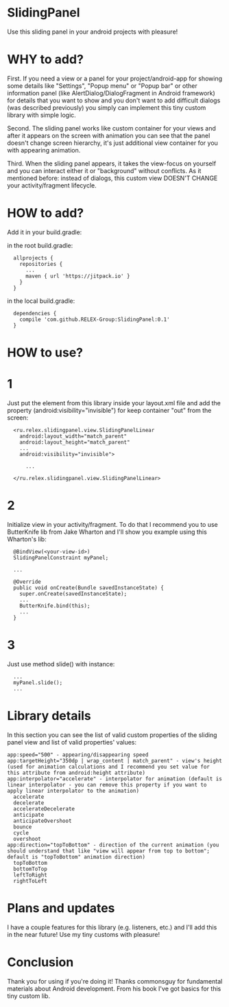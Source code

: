 # SlidingPanel
Use this sliding panel in your android projects with pleasure!

# WHY to add?
First. If you need a view or a panel for your project/android-app for showing some details like "Settings", "Popup menu" or "Popup bar" or other information panel (like AlertDialog/DialogFragment in Android framework) for details that you want to show and you don't want to add difficult dialogs (was described previously) you simply can implement this tiny custom library with simple logic.

Second. The sliding panel works like custom container for your views and after it appears on the screen with animation you can see that the panel doesn't change screen hierarchy, it's just additional view container for you with appearing animation.

Third. When the sliding panel appears, it takes the view-focus on yourself and you can interact either it or "background" without conflicts. As it mentioned before: instead of dialogs, this custom view DOESN'T CHANGE your activity/fragment lifecycle.

# HOW to add?
Add it in your build.gradle:

  in the root build.gradle:

      allprojects {
        repositories {
          ...
          maven { url 'https://jitpack.io' }
        }
      }
  
  in the local build.gradle:
  
      dependencies {
        compile 'com.github.RELEX-Group:SlidingPanel:0.1'
      }

# HOW to use?
  # 1 
  Just put the element from this library inside your layout.xml file and add the property (android:visibility="invisible") for      keep container "out" from the screen:
  
      <ru.relex.slidingpanel.view.SlidingPanelLinear
        android:layout_width="match_parent"
        android:layout_height="match_parent"
        ...
        android:visibility="invisible">
        
          ...
        
      </ru.relex.slidingpanel.view.SlidingPanelLinear>

  # 2 
  Initialize view in your activity/fragment. To do that I recommend you to use ButterKnife lib from Jake Wharton and I'll show you example using this Wharton's lib:

      @BindView(<your-view-id>)
      SlidingPanelConstraint myPanel;

      ...

      @Override
      public void onCreate(Bundle savedInstanceState) {
        super.onCreate(savedInstanceState);
        ...
        ButterKnife.bind(this);
        ...
      }

  # 3 
  Just use method slide() with instance:

      ...
      myPanel.slide();
      ...
      
# Library details
In this section you can see the list of valid custom properties of the sliding panel view and list of valid properties' values:

    app:speed="500" - appearing/disappearing speed
    app:targetHeight="350dp | wrap_content | match_parent" - view's height (used for animation calculations and I recommend you set value for this attribute from android:height attribute)
    app:interpolator="accelerate" - interpolator for animation (default is linear interpolator - you can remove this property if you want to apply linear interpolator to the animation)
      accelerate
      decelerate
      accelerateDecelerate
      anticipate
      anticipateOvershoot
      bounce
      cycle
      overshoot
    app:direction="topToBottom" - direction of the current animation (you should understand that like "view will appear from top to bottom"; default is "topToBottom" animation direction)
      topToBottom
      bottomToTop
      leftToRight
      rightToLeft

 # Plans and updates
 I have a couple features for this library (e.g. listeners, etc.) and I'll add this in the near future! Use my tiny customs with pleasure!
 
 # Conclusion
 Thank you for using if you're doing it! Thanks commonsguy for fundamental materials about Android development. From his book I've got basics for this tiny custom lib.
